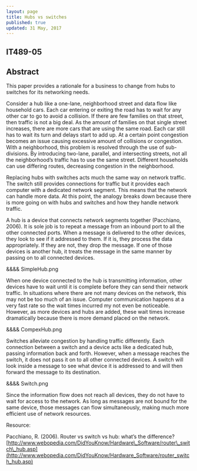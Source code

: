 ```yaml
---
layout: page
title: Hubs vs switches
published: true
updated: 31 May, 2017
---
```


## IT489-05
## Abstract

This paper provides a rationale for a business to change from hubs to switches for its networking needs.

Consider a hub like a one-lane, neighborhood street and data flow like household cars. Each car entering or exiting the road has to wait for any other car to go to avoid a collision. If there are few families on that street, then traffic is not a big deal. As the amount of families on that single street increases, there are more cars that are using the same road. Each car still has to wait its turn and delays start to add up. At a certain point congestion becomes an issue causing excessive amount of collisions or congestion. With a neighborhood, this problem is resolved through the use of sub-divisions. By introducing two-lane, parallel, and intersecting streets, not all the neighborhood’s traffic has to use the same street. Different households can use differing routes, decreasing congestion in the neighborhood.

Replacing hubs with switches acts much the same way on network traffic. The switch still provides connections for traffic but it provides each computer with a dedicated network segment. This means that the network can handle more data. At this point, the analogy breaks down because there is more going on with hubs and switches and how they handle network traffic.

A hub is a device that connects network segments together (Pacchiano, 2006). It is sole job is to repeat a message from an inbound port to all the other connected ports. When a message is delivered to the other devices, they look to see if it addressed to them. If it is, they process the data appropriately. If they are not, they drop the message. If one of those devices is another hub, it treats the message in the same manner by passing on to all connected devices.

&&&& SimpleHub.png

When one device connected to the hub is transmitting information, other devices have to wait until it is complete before they can send their network traffic. In situations where there are not many devices on the network, this may not be too much of an issue. Computer communication happens at a very fast rate so the wait times incurred my not even be noticeable. However, as more devices and hubs are added, these wait times increase dramatically because there is more demand placed on the network.

&&&& CompexHub.png

Switches alleviate congestion by handling traffic differently. Each connection between a switch and a device acts like a dedicated hub, passing information back and forth. However, when a message reaches the switch, it does not pass it on to all other connected devices. A switch will look inside a message to see what device it is addressed to and will then forward the message to its destination.

&&&& Switch.png

Since the information flow does not reach all devices, they do not have to wait for access to the network. As long as messages are not bound for the same device, those messages can flow simultaneously, making much more efficient use of network resources.

Resource:

Pacchiano, R. (2006). Router vs switch vs hub: what’s the difference? [http://www.webopedia.com/DidYouKnow/Hardware\_Software/router\_switch\_hub.asp](http://www.webopedia.com/DidYouKnow/Hardware_Software/router_switch_hub.asp)
